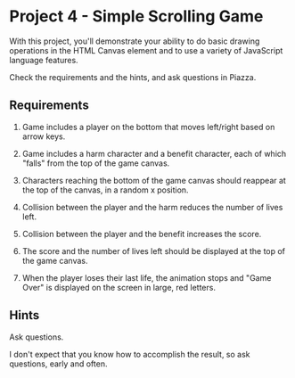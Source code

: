 # Project 4 - Simple Scrolling Game

With this project, you'll demonstrate your ability to do basic drawing operations in the HTML Canvas element and to use a variety of JavaScript language features.

Check the requirements and the hints, and ask questions in Piazza.

## Requirements

1. Game includes a player on the bottom that moves left/right based on arrow keys.

2. Game includes a harm character and a benefit character, each of which "falls" from the top of the game canvas.

3. Characters reaching the bottom of the game canvas should reappear at the top of the canvas, in a random x position.

4. Collision between the player and the harm reduces the number of lives left.

5. Collision between the player and the benefit increases the score.

6. The score and the number of lives left should be displayed at the top of the game canvas.

7. When the player loses their last life, the animation stops and "Game Over" is displayed on the screen in large, red letters.


## Hints

Ask questions.

I don't expect that you know how to accomplish the result, so ask questions, early and often.
